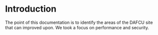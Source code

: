 Introduction
=======

The point of this documentation is to identify the areas of the DAFCU site that can improved upon. We took a focus on performance and security.